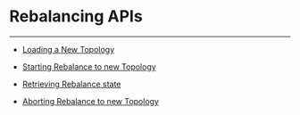 # Rebalancing APIs

---

 * [Loading a New Topology](api/topology.md)

 * [Starting Rebalance to new Topology](api/rebalance-activation.md)

 * [Retrieving Rebalance state](api/rebalance-state.md)

 * [Aborting Rebalance to new Topology](api/rebalance-deactivation.md)
